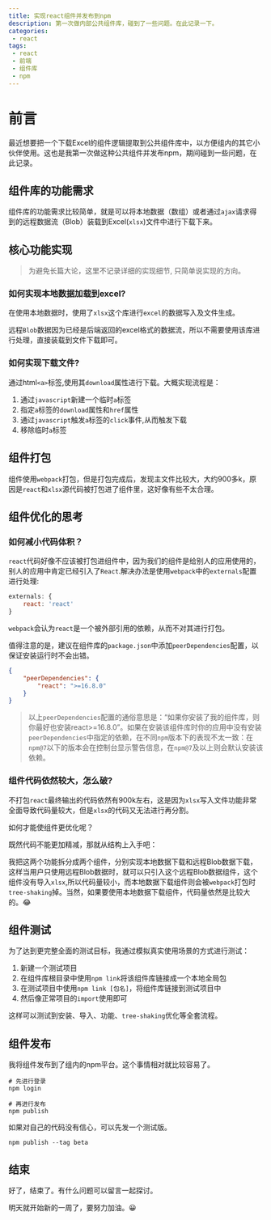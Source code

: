 ```yaml
---
title: 实现react组件并发布到npm
description: 第一次做内部公共组件库，碰到了一些问题。在此记录一下。
categories:
 - react
tags:
 - react
 - 前端
 - 组件库
 - npm
---
```

# 前言
最近想要把一个下载Excel的组件逻辑提取到公共组件库中，以方便组内的其它小伙伴使用。这也是我第一次做这种公共组件并发布npm，期间碰到一些问题，在此记录。

## 组件库的功能需求
组件库的功能需求比较简单，就是可以将本地数据（数组）或者通过`ajax`请求得到的远程数据流（Blob）装载到Excel(`xlsx`)文件中进行下载下来。

## 核心功能实现
> 为避免长篇大论，这里不记录详细的实现细节, 只简单说实现的方向。

### 如何实现本地数据加载到excel?
在使用本地数据时，使用了`xlsx`这个库进行`excel`的数据写入及文件生成。

远程`Blob`数据因为已经是后端返回的excel格式的数据流，所以不需要使用该库进行处理，直接装载到文件下载即可。

### 如何实现下载文件?
通过html`<a>`标签,使用其`download`属性进行下载。大概实现流程是：

1. 通过`javascript`新建一个临时`a`标签
2. 指定`a`标签的`download`属性和`href`属性
3. 通过`javascript`触发`a`标签的`click`事件,从而触发下载
4. 移除临时`a`标签

## 组件打包
组件使用`webpack`打包，但是打包完成后，发现主文件比较大，大约900多k，原因是`react`和`xlsx`源代码被打包进了组件里，这好像有些不太合理。

## 组件优化的思考

### 如何减小代码体积？
`react`代码好像不应该被打包进组件中，因为我们的组件是给别人的应用使用的，别人的应用中肯定已经引入了`React`.解决办法是使用`webpack`中的`externals`配置进行处理:

```javascript
externals: {
    react: 'react'
}
```

`webpack`会认为`react`是一个被外部引用的依赖，从而不对其进行打包。

值得注意的是，建议在组件库的`package.json`中添加`peerDependencies`配置，以保证安装运行时不会出错。

```json
{
    "peerDependencies": {
        "react": ">=16.8.0"
    }
}
```

> 以上`peerDependencies`配置的通俗意思是：“如果你安装了我的组件库，则你最好也安装react>=16.8.0”。如果在安装该组件库时你的应用中没有安装`peerDependencies`中指定的依赖，在不同`npm`版本下的表现不太一致：在`npm@7`以下的版本会在控制台显示警告信息，在`npm@7`及以上则会默认安装该依赖。

### 组件代码依然较大，怎么破?
不打包`react`最终输出的代码依然有900k左右，这是因为`xlsx`写入文件功能非常全面导致代码量较大，但是`xlsx`的代码又无法进行再分割。

如何才能使组件更优化呢？

既然代码不能更加精减，那就从结构上入手吧：

我把这两个功能拆分成两个组件，分别实现本地数据下载和远程Blob数据下载，这样当用户只使用远程Blob数据时，就可以只引入这个远程Blob数据组件，这个组件没有导入`xlsx`,所以代码量较小，而本地数据下载组件则会被`webpack`打包时`tree-shaking`掉。当然，如果要使用本地数据下载组件，代码量依然是比较大的。😂

## 组件测试

为了达到更完整全面的测试目标，我通过模拟真实使用场景的方式进行测试：

1. 新建一个测试项目
2. 在组件库根目录中使用`npm link`将该组件库链接成一个本地全局包
3. 在测试项目中使用`npm link [包名]`，将组件库链接到测试项目中
4. 然后像正常项目的`import`使用即可

这样可以测试到安装、导入、功能、`tree-shaking`优化等全套流程。

## 组件发布

我将组件发布到了组内的npm平台。这个事情相对就比较容易了。

```shell
# 先进行登录
npm login

# 再进行发布
npm publish
```

如果对自己的代码没有信心，可以先发一个测试版。

```shell
npm publish --tag beta
```

## 结束
好了，结束了。有什么问题可以留言一起探讨。

明天就开始新的一周了，要努力加油。😀
